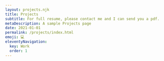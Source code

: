 ```yaml
---
layout: projects.njk
title: Projects
subtitle: For full resume, please contact me and I can send you a pdf.
metaDescription: A sample Projects page
date: 2021-01-01
permalink: /projects/index.html
emoji: 💻
eleventyNavigation:
  key: Work
  order: 1
---
```

